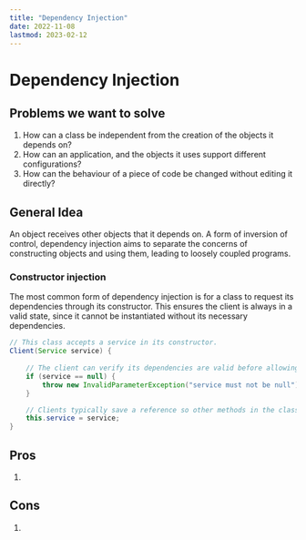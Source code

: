 ```yaml
---
title: "Dependency Injection"
date: 2022-11-08
lastmod: 2023-02-12
---
```

# Dependency Injection
## Problems we want to solve
1. How can a class be independent from the creation of the objects it depends on?
2. How can an application, and the objects it uses support different configurations?
3. How can the behaviour of a piece of code be changed without editing it directly?
## General Idea
An object receives other objects that it depends on. A form of inversion of control, dependency injection aims to separate the concerns of constructing objects and using them, leading to loosely coupled programs. 

### Constructor injection
The most common form of dependency injection is for a class to request its dependencies through its constructor. This ensures the client is always in a valid state, since it cannot be instantiated without its necessary dependencies.

```java
// This class accepts a service in its constructor.
Client(Service service) {
    
    // The client can verify its dependencies are valid before allowing construction.
    if (service == null) {
        throw new InvalidParameterException("service must not be null");
    }

    // Clients typically save a reference so other methods in the class can access it.
    this.service = service;
}
```
## Pros
1. 
## Cons
1. 
